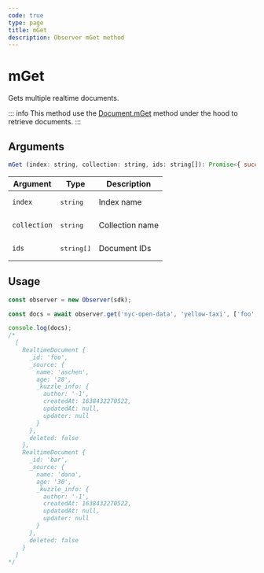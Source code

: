 ```yaml
---
code: true
type: page
title: mGet
description: Observer mGet method
---
```


# mGet

<SinceBadge version="auto-version" />


Gets multiple realtime documents.

::: info
This method use the [Document.mGet](/sdk/js/7/controllers/document/m-get) method under the hood to retrieve documents.
:::

## Arguments

```js
mGet (index: string, collection: string, ids: string[]): Promise<{ successes: RealtimeDocument[]; errors: string[]; }>
```

| Argument | Type | Description |
|----------|------|-------------|
| `index` | <pre>string</pre> | Index name |
| `collection` | <pre>string</pre> | Collection name |
| `ids` | <pre>string[]</pre> | Document IDs |

## Usage

```js
const observer = new Observer(sdk);

const docs = await observer.get('nyc-open-data', 'yellow-taxi', ['foo', 'bar']);

console.log(docs);
/*
  [
    RealtimeDocument {
      _id: 'foo',
      _source: {
        name: 'aschen',
        age: '28',
        _kuzzle_info: {
          author: '-1',
          createdAt: 1638432270522,
          updatedAt: null,
          updater: null
        }
      },
      deleted: false
    },
    RealtimeDocument {
      _id: 'bar',
      _source: {
        name: 'dana',
        age: '30',
        _kuzzle_info: {
          author: '-1',
          createdAt: 1638432270522,
          updatedAt: null,
          updater: null
        }
      },
      deleted: false
    }
  ]
*/
```